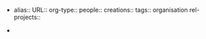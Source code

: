 - alias::
  URL::
  org-type::
  people::
  creations:: 
  tags:: organisation
  rel-projects::
  
-
